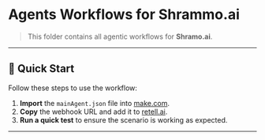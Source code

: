 # Agents Workflows for Shrammo.ai

> This folder contains all agentic workflows for **Shramo.ai**.

---

## 🚀 Quick Start

Follow these steps to use the workflow:

1. **Import** the `mainAgent.json` file into [make.com](https://www.make.com/).
2. **Copy** the webhook URL and add it to [retell.ai](https://www.retell.ai/).
3. **Run a quick test** to ensure the scenario is working as expected.

---
